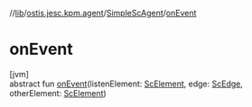 //[lib](../../../index.md)/[ostis.jesc.kpm.agent](../index.md)/[SimpleScAgent](index.md)/[onEvent](on-event.md)

# onEvent

[jvm]\
abstract fun [onEvent](on-event.md)(listenElement: [ScElement](../../ostis.jesc.memory.element/-sc-element/index.md), edge: [ScEdge](../../ostis.jesc.memory.element.edge/-sc-edge/index.md), otherElement: [ScElement](../../ostis.jesc.memory.element/-sc-element/index.md))
